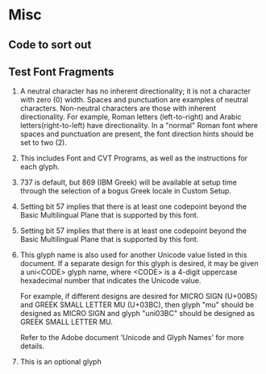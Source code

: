 # Misc

## Code to sort out

## Test Font Fragments

1.  A neutral character has no inherent directionality; it is not a
    character with zero (0) width. Spaces and punctuation are examples
    of neutral characters. Non-neutral characters are those with
    inherent directionality. For example, Roman letters (left-to-right)
    and Arabic letters(right-to-left) have directionality. In a "normal"
    Roman font where spaces and punctuation are present, the font
    direction hints should be set to two (2).

2.  This includes Font and CVT Programs, as well as the instructions for
    each glyph.

3.  737 is default, but 869 (IBM Greek) will be available at setup time
    through the selection of a bogus Greek locale in Custom Setup.

4.  Setting bit 57 implies that there is at least one codepoint beyond
    the Basic Multilingual Plane that is supported by this font.

5.  Setting bit 57 implies that there is at least one codepoint beyond
    the Basic Multilingual Plane that is supported by this font.

6.  This glyph name is also used for another Unicode value listed in
    this document. If a separate design for this glyph is desired, it
    may be given a uni\<CODE\> glyph name, where \<CODE\> is a 4-digit
    uppercase hexadecimal number that indicates the Unicode value.
    
    For example, if different designs are desired for MICRO SIGN
    (U+00B5) and GREEK SMALL LETTER MU (U+03BC), then glyph "mu" should
    be designed as MICRO SIGN and glyph "uni03BC" should be designed as
    GREEK SMALL LETTER MU.
    
    Refer to the Adobe document 'Unicode and Glyph Names' for more
    details.

7.  This is an optional glyph
